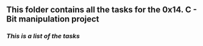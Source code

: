## **This folder contains all the tasks for the 0x14. C - Bit manipulation project**   
### *This is a list of the tasks*
